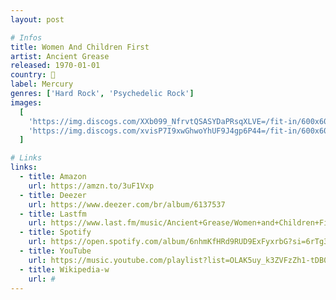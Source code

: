 ```yaml
---
layout: post

# Infos
title: Women And Children First
artist: Ancient Grease
released: 1970-01-01
country: 🏴󠁧󠁢󠁷󠁬󠁳󠁿
label: Mercury
genres: ['Hard Rock', 'Psychedelic Rock']
images:
  [
    'https://img.discogs.com/XXb099_NfrvtQSASYDaPRsqXLVE=/fit-in/600x600/filters:strip_icc():format(jpeg):mode_rgb():quality(90)/discogs-images/R-4738107-1456880040-3664.jpeg.jpg',
    'https://img.discogs.com/xvisP7I9xwGhwoYhUF9J4gp6P44=/fit-in/600x600/filters:strip_icc():format(jpeg):mode_rgb():quality(90)/discogs-images/R-4738107-1456880026-8817.jpeg.jpg',
  ]

# Links
links:
  - title: Amazon
    url: https://amzn.to/3uF1Vxp
  - title: Deezer
    url: https://www.deezer.com/br/album/6137537
  - title: Lastfm
    url: https://www.last.fm/music/Ancient+Grease/Women+and+Children+First
  - title: Spotify
    url: https://open.spotify.com/album/6nhmKfHRd9RUD9ExFyxrbG?si=6rTg3VfaS8a0DfE8hJ5p5g
  - title: YouTube
    url: https://music.youtube.com/playlist?list=OLAK5uy_k3ZVFzZh1-tDB0Pfd9PVZ9iRR17vAxuIg
  - title: Wikipedia-w
    url: #
---
```

